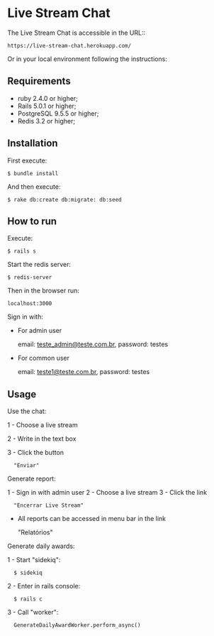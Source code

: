 # Live Stream Chat

The Live Stream Chat is accessible in the URL::

    https://live-stream-chat.herokuapp.com/

Or in your local environment following the instructions:

## Requirements

* ruby 2.4.0 or higher;
* Rails 5.0.1 or higher;
* PostgreSQL 9.5.5 or higher;
* Redis 3.2 or higher;

## Installation

First execute:

    $ bundle install

And then execute:

    $ rake db:create db:migrate: db:seed

## How to run

Execute:

    $ rails s

Start the redis server:

    $ redis-server

Then in the browser run:

    localhost:3000

Sign in with:

  * For admin user

      email: teste_admin@teste.com.br, password: testes

  * For common user

      email: teste1@teste.com.br, password: testes

## Usage

Use the chat:

  1 - Choose a live stream

  2 - Write in the text box

  3 - Click the button

      "Enviar"

Generate report:

  1 - Sign in with admin user
  2 - Choose a live stream
  3 - Click the link

      "Encerrar Live Stream"

  * All reports can be accessed in menu bar in the link

      "Relatórios"

Generate daily awards:

  1 - Start "sidekiq":

      $ sidekiq

  2 - Enter in rails console:

      $ rails c

  3 - Call "worker":

      GenerateDailyAwardWorker.perform_async()
